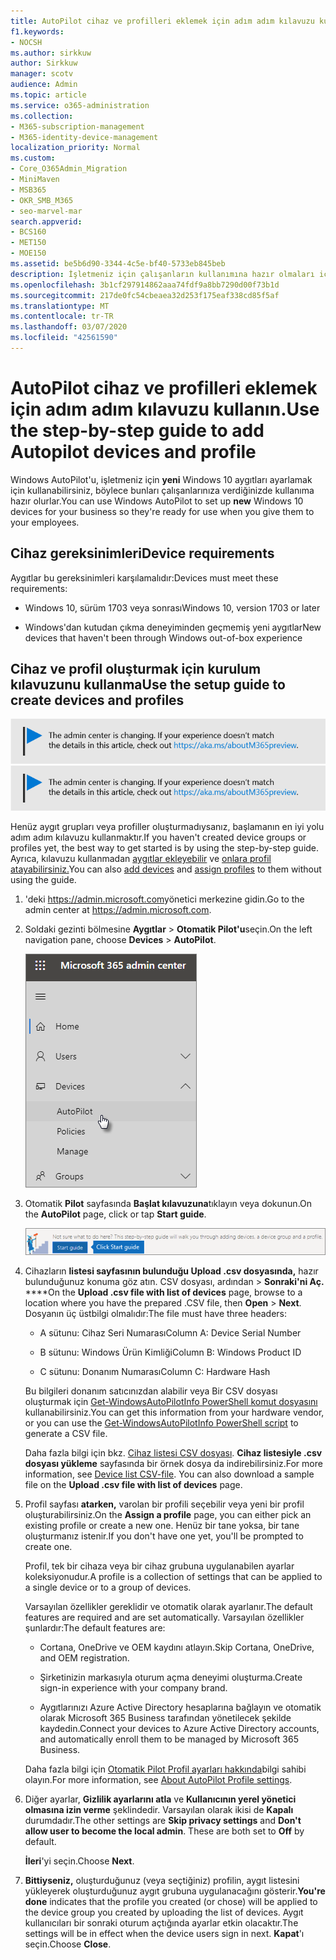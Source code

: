 ```yaml
---
title: AutoPilot cihaz ve profilleri eklemek için adım adım kılavuzu kullanın.
f1.keywords:
- NOCSH
ms.author: sirkkuw
author: Sirkkuw
manager: scotv
audience: Admin
ms.topic: article
ms.service: o365-administration
ms.collection:
- M365-subscription-management
- M365-identity-device-management
localization_priority: Normal
ms.custom:
- Core_O365Admin_Migration
- MiniMaven
- MSB365
- OKR_SMB_M365
- seo-marvel-mar
search.appverid:
- BCS160
- MET150
- MOE150
ms.assetid: be5b6d90-3344-4c5e-bf40-5733eb845beb
description: İşletmeniz için çalışanların kullanımına hazır olmaları için yeni Windows 10 aygıtları ayarlamak için Windows AutoPilot'u nasıl kullanacağınızı öğrenin.
ms.openlocfilehash: 3b1cf297914862aaa74fdf9a8bb7290d00f73b1d
ms.sourcegitcommit: 217de0fc54cbeaea32d253f175eaf338cd85f5af
ms.translationtype: MT
ms.contentlocale: tr-TR
ms.lasthandoff: 03/07/2020
ms.locfileid: "42561590"
---
```

# <a name="use-the-step-by-step-guide-to-add-autopilot-devices-and-profile"></a><span data-ttu-id="07283-103">AutoPilot cihaz ve profilleri eklemek için adım adım kılavuzu kullanın.</span><span class="sxs-lookup"><span data-stu-id="07283-103">Use the step-by-step guide to add Autopilot devices and profile</span></span>

<span data-ttu-id="07283-104">Windows AutoPilot'u, işletmeniz için **yeni** Windows 10 aygıtları ayarlamak için kullanabilirsiniz, böylece bunları çalışanlarınıza verdiğinizde kullanıma hazır olurlar.</span><span class="sxs-lookup"><span data-stu-id="07283-104">You can use Windows AutoPilot to set up **new** Windows 10 devices for your business so they're ready for use when you give them to your employees.</span></span>
  
## <a name="device-requirements"></a><span data-ttu-id="07283-105">Cihaz gereksinimleri</span><span class="sxs-lookup"><span data-stu-id="07283-105">Device requirements</span></span>

<span data-ttu-id="07283-106">Aygıtlar bu gereksinimleri karşılamalıdır:</span><span class="sxs-lookup"><span data-stu-id="07283-106">Devices must meet these requirements:</span></span>
  
- <span data-ttu-id="07283-107">Windows 10, sürüm 1703 veya sonrası</span><span class="sxs-lookup"><span data-stu-id="07283-107">Windows 10, version 1703 or later</span></span>
    
- <span data-ttu-id="07283-108">Windows'dan kutudan çıkma deneyiminden geçmemiş yeni aygıtlar</span><span class="sxs-lookup"><span data-stu-id="07283-108">New devices that haven't been through Windows out-of-box experience</span></span>
    
## <a name="use-the-setup-guide-to-create-devices-and-profiles"></a><span data-ttu-id="07283-109">Cihaz ve profil oluşturmak için kurulum kılavuzunu kullanma</span><span class="sxs-lookup"><span data-stu-id="07283-109">Use the setup guide to create devices and profiles</span></span>

<span data-ttu-id="07283-110">[![Yönetim merkezinin değiştiğini size bildirmeye yarayan etiket ve daha fazla ayrıntıyı aka.ms/aboutM365preview sayfasında bulabilirsiniz.](../media/m365admincenterchanging.png)](https://docs.microsoft.com/office365/admin/microsoft-365-admin-center-preview)</span><span class="sxs-lookup"><span data-stu-id="07283-110">[![Label to let you know the admin center is changing and you can find more details at aka.ms/aboutM365preview.](../media/m365admincenterchanging.png)](https://docs.microsoft.com/office365/admin/microsoft-365-admin-center-preview)</span></span>

<span data-ttu-id="07283-111">Henüz aygıt grupları veya profiller oluşturmadıysanız, başlamanın en iyi yolu adım adım kılavuzu kullanmaktır.</span><span class="sxs-lookup"><span data-stu-id="07283-111">If you haven't created device groups or profiles yet, the best way to get started is by using the step-by-step guide.</span></span> <span data-ttu-id="07283-112">Ayrıca, kılavuzu kullanmadan [aygıtlar ekleyebilir](create-and-edit-autopilot-devices.md) ve [onlara profil atayabilirsiniz.](create-and-edit-autopilot-profiles.md)</span><span class="sxs-lookup"><span data-stu-id="07283-112">You can also [add devices](create-and-edit-autopilot-devices.md) and [assign profiles](create-and-edit-autopilot-profiles.md) to them without using the guide.</span></span> 
  
1. <span data-ttu-id="07283-113">'deki <a href="https://go.microsoft.com/fwlink/p/?linkid=837890" target="_blank">https://admin.microsoft.com</a>yönetici merkezine gidin.</span><span class="sxs-lookup"><span data-stu-id="07283-113">Go to the admin center at <a href="https://go.microsoft.com/fwlink/p/?linkid=837890" target="_blank">https://admin.microsoft.com</a>.</span></span>

2. <span data-ttu-id="07283-114">Soldaki gezinti bölmesine **Aygıtlar** \> **Otomatik Pilot'u**seçin.</span><span class="sxs-lookup"><span data-stu-id="07283-114">On the left navigation pane, choose **Devices** \> **AutoPilot**.</span></span>

    ![Yönetici merkezinde, aygıtları ve ardından Otomatik Pilot'u seçin.](../media/AutoPilot.png)
  
2. <span data-ttu-id="07283-116">Otomatik **Pilot** sayfasında **Başlat kılavuzuna**tıklayın veya dokunun.</span><span class="sxs-lookup"><span data-stu-id="07283-116">On the **AutoPilot** page, click or tap **Start guide**.</span></span>
    
    ![Click Start guide for step-by-step instructions for Autopilot.](../media/31662655-d1e6-437d-87ea-c0dec5da56f7.png)
  
3. <span data-ttu-id="07283-118">Cihazların **listesi sayfasının bulunduğu Upload .csv dosyasında,** hazır bulunduğunuz konuma göz atın. CSV dosyası, ardından \> **Sonraki'ni Aç.** \*\*\*\*</span><span class="sxs-lookup"><span data-stu-id="07283-118">On the **Upload .csv file with list of devices** page, browse to a location where you have the prepared .CSV file, then **Open** \> **Next**.</span></span> <span data-ttu-id="07283-119">Dosyanın üç üstbilgi olmalıdır:</span><span class="sxs-lookup"><span data-stu-id="07283-119">The file must have three headers:</span></span>
    
    - <span data-ttu-id="07283-120">A sütunu: Cihaz Seri Numarası</span><span class="sxs-lookup"><span data-stu-id="07283-120">Column A: Device Serial Number</span></span>
    
    - <span data-ttu-id="07283-121">B sütunu: Windows Ürün Kimliği</span><span class="sxs-lookup"><span data-stu-id="07283-121">Column B: Windows Product ID</span></span>
    
    - <span data-ttu-id="07283-122">C sütunu: Donanım Numarası</span><span class="sxs-lookup"><span data-stu-id="07283-122">Column C: Hardware Hash</span></span>
    
    <span data-ttu-id="07283-123">Bu bilgileri donanım satıcınızdan alabilir veya Bir CSV dosyası oluşturmak için [Get-WindowsAutoPilotInfo PowerShell komut dosyasını](https://www.powershellgallery.com/packages/Get-WindowsAutoPilotInfo) kullanabilirsiniz.</span><span class="sxs-lookup"><span data-stu-id="07283-123">You can get this information from your hardware vendor, or you can use the [Get-WindowsAutoPilotInfo PowerShell script](https://www.powershellgallery.com/packages/Get-WindowsAutoPilotInfo) to generate a CSV file.</span></span> 
    
    <span data-ttu-id="07283-p103">Daha fazla bilgi için bkz. [Cihaz listesi CSV dosyası](https://support.office.com/article/932e3676-2491-49f0-9177-d893d2f5276e). **Cihaz listesiyle .csv dosyası yükleme** sayfasında bir örnek dosya da indirebilirsiniz.</span><span class="sxs-lookup"><span data-stu-id="07283-p103">For more information, see [Device list CSV-file](https://support.office.com/article/932e3676-2491-49f0-9177-d893d2f5276e). You can also download a sample file on the **Upload .csv file with list of devices** page.</span></span> 
    
4. <span data-ttu-id="07283-126">Profil sayfası **atarken,** varolan bir profili seçebilir veya yeni bir profil oluşturabilirsiniz.</span><span class="sxs-lookup"><span data-stu-id="07283-126">On the **Assign a profile** page, you can either pick an existing profile or create a new one.</span></span> <span data-ttu-id="07283-127">Henüz bir tane yoksa, bir tane oluşturmanız istenir.</span><span class="sxs-lookup"><span data-stu-id="07283-127">If you don't have one yet, you'll be prompted to create one.</span></span> 
    
    <span data-ttu-id="07283-128">Profil, tek bir cihaza veya bir cihaz grubuna uygulanabilen ayarlar koleksiyonudur.</span><span class="sxs-lookup"><span data-stu-id="07283-128">A profile is a collection of settings that can be applied to a single device or to a group of devices.</span></span>
    
    <span data-ttu-id="07283-129">Varsayılan özellikler gereklidir ve otomatik olarak ayarlanır.</span><span class="sxs-lookup"><span data-stu-id="07283-129">The default features are required and are set automatically.</span></span> <span data-ttu-id="07283-130">Varsayılan özellikler şunlardır:</span><span class="sxs-lookup"><span data-stu-id="07283-130">The default features are:</span></span>
    
    - <span data-ttu-id="07283-131">Cortana, OneDrive ve OEM kaydını atlayın.</span><span class="sxs-lookup"><span data-stu-id="07283-131">Skip Cortana, OneDrive, and OEM registration.</span></span>
    
    - <span data-ttu-id="07283-132">Şirketinizin markasıyla oturum açma deneyimi oluşturma.</span><span class="sxs-lookup"><span data-stu-id="07283-132">Create sign-in experience with your company brand.</span></span>
    
    - <span data-ttu-id="07283-133">Aygıtlarınızı Azure Active Directory hesaplarına bağlayın ve otomatik olarak Microsoft 365 Business tarafından yönetilecek şekilde kaydedin.</span><span class="sxs-lookup"><span data-stu-id="07283-133">Connect your devices to Azure Active Directory accounts, and automatically enroll them to be managed by Microsoft 365 Business.</span></span>
    
    <span data-ttu-id="07283-134">Daha fazla bilgi için [Otomatik Pilot Profil ayarları hakkında](autopilot-profile-settings.md)bilgi sahibi olayın.</span><span class="sxs-lookup"><span data-stu-id="07283-134">For more information, see [About AutoPilot Profile settings](autopilot-profile-settings.md).</span></span> 
    
5. <span data-ttu-id="07283-135">Diğer ayarlar, **Gizlilik ayarlarını atla** ve **Kullanıcının yerel yönetici olmasına izin verme** şeklindedir. Varsayılan olarak ikisi de **Kapalı** durumdadır.</span><span class="sxs-lookup"><span data-stu-id="07283-135">The other settings are **Skip privacy settings** and **Don't allow user to become the local admin**. These are both set to **Off** by default.</span></span> 
    
    <span data-ttu-id="07283-136">**İleri**'yi seçin.</span><span class="sxs-lookup"><span data-stu-id="07283-136">Choose **Next**.</span></span>
    
6. <span data-ttu-id="07283-137">**Bittiyseniz,** oluşturduğunuz (veya seçtiğiniz) profilin, aygıt listesini yükleyerek oluşturduğunuz aygıt grubuna uygulanacağını gösterir.</span><span class="sxs-lookup"><span data-stu-id="07283-137">**You're done** indicates that the profile you created (or chose) will be applied to the device group you created by uploading the list of devices.</span></span> <span data-ttu-id="07283-138">Aygıt kullanıcıları bir sonraki oturum açtığında ayarlar etkin olacaktır.</span><span class="sxs-lookup"><span data-stu-id="07283-138">The settings will be in effect when the device users sign in next.</span></span> <span data-ttu-id="07283-139">**Kapat**'ı seçin.</span><span class="sxs-lookup"><span data-stu-id="07283-139">Choose **Close**.</span></span>
    
